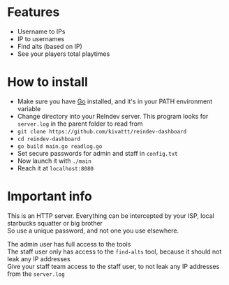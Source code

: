# Features
- Username to IPs
- IP to usernames
- Find alts (based on IP)
- See your players total playtimes

# How to install
- Make sure you have [Go](https://go.dev) installed, and it's in your PATH environment variable
- Change directory into your ReIndev server. This program looks for `server.log` in the parent folder to read from
- `git clone https://github.com/kivattt/reindev-dashboard`
- `cd reindev-dashboard`
- `go build main.go readlog.go`
- Set secure passwords for admin and staff in `config.txt`
- Now launch it with `./main`
- Reach it at `localhost:8080`

# Important info
This is an HTTP server. Everything can be intercepted by your ISP, local starbucks squatter or big brother \
So use a unique password, and not one you use elsewhere.

The admin user has full access to the tools \
The staff user only has access to the `find-alts` tool, because it should not leak any IP addresses \
Give your staff team access to the staff user, to not leak any IP addresses from the `server.log`
